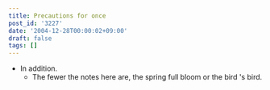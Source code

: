 ```yaml
---
title: Precautions for once
post_id: '3227'
date: '2004-12-28T00:00:02+09:00'
draft: false
tags: []
---
```


*   In addition.
    *   The fewer the notes here are, the spring full bloom or the bird 's bird.
